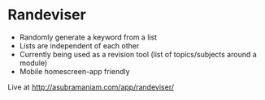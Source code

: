 # Randeviser

- Randomly generate a keyword from a list
- Lists are independent of each other
- Currently being used as a revision tool (list of topics/subjects around a module)
- Mobile homescreen-app friendly

Live at http://asubramaniam.com/app/randeviser/
